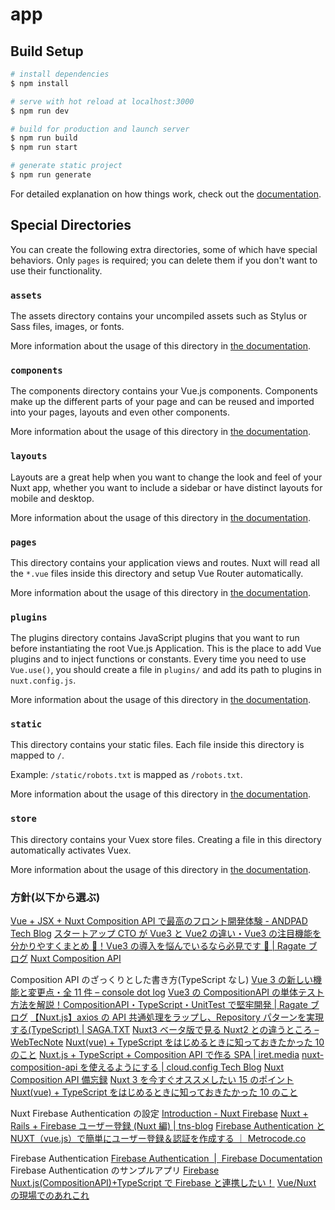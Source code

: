 # app

## Build Setup

```bash
# install dependencies
$ npm install

# serve with hot reload at localhost:3000
$ npm run dev

# build for production and launch server
$ npm run build
$ npm run start

# generate static project
$ npm run generate
```

For detailed explanation on how things work, check out the [documentation](https://nuxtjs.org).

## Special Directories

You can create the following extra directories, some of which have special behaviors. Only `pages` is required; you can delete them if you don't want to use their functionality.

### `assets`

The assets directory contains your uncompiled assets such as Stylus or Sass files, images, or fonts.

More information about the usage of this directory in [the documentation](https://nuxtjs.org/docs/2.x/directory-structure/assets).

### `components`

The components directory contains your Vue.js components. Components make up the different parts of your page and can be reused and imported into your pages, layouts and even other components.

More information about the usage of this directory in [the documentation](https://nuxtjs.org/docs/2.x/directory-structure/components).

### `layouts`

Layouts are a great help when you want to change the look and feel of your Nuxt app, whether you want to include a sidebar or have distinct layouts for mobile and desktop.

More information about the usage of this directory in [the documentation](https://nuxtjs.org/docs/2.x/directory-structure/layouts).

### `pages`

This directory contains your application views and routes. Nuxt will read all the `*.vue` files inside this directory and setup Vue Router automatically.

More information about the usage of this directory in [the documentation](https://nuxtjs.org/docs/2.x/get-started/routing).

### `plugins`

The plugins directory contains JavaScript plugins that you want to run before instantiating the root Vue.js Application. This is the place to add Vue plugins and to inject functions or constants. Every time you need to use `Vue.use()`, you should create a file in `plugins/` and add its path to plugins in `nuxt.config.js`.

More information about the usage of this directory in [the documentation](https://nuxtjs.org/docs/2.x/directory-structure/plugins).

### `static`

This directory contains your static files. Each file inside this directory is mapped to `/`.

Example: `/static/robots.txt` is mapped as `/robots.txt`.

More information about the usage of this directory in [the documentation](https://nuxtjs.org/docs/2.x/directory-structure/static).

### `store`

This directory contains your Vuex store files. Creating a file in this directory automatically activates Vuex.

More information about the usage of this directory in [the documentation](https://nuxtjs.org/docs/2.x/directory-structure/store).

### 方針(以下から選ぶ)

[Vue + JSX + Nuxt Composition API で最高のフロント開発体験 - ANDPAD Tech Blog](https://tech.andpad.co.jp/entry/2021/07/01/170000)
[スタートアップ CTO が Vue3 と Vue2 の違い・Vue3 の注目機能を分かりやすくまとめ 🙌！Vue3 の導入を悩んでいるなら必見です 👀 | Ragate ブログ](https://www.ragate.co.jp/blog/articles/8232)
[Nuxt Composition API](https://composition-api.nuxtjs.org/)

Composition API のざっくりとした書き方(TypeScript なし)
[Vue 3 の新しい機能と変更点・全 11 件 – console dot log](https://blog.capilano-fw.com/?p=6393#Composition_API)
[Vue3 の CompositionAPI の単体テスト方法を解説！CompositionAPI・TypeScript・UnitTest で堅牢開発 | Ragate ブログ](https://www.ragate.co.jp/blog/articles/10998)
[【Nuxt.js】axios の API 共通処理をラップし、Repository パターンを実現する(TypeScript) | SAGA.TXT](https://sagatto.com/20201229_nuxt_axios_ts_repository#:~:text=%EF%BC%93%EF%BC%8E-,onError%E3%82%92%E4%BD%BF%E7%94%A8%E3%81%97%E3%81%A6%E3%80%81%E3%82%B5%E3%83%BC%E3%83%90%E3%83%BC%E3%81%8B%E3%82%89%E3%82%A8%E3%83%A9%E3%83%BC%E3%83%AC%E3%82%B9%E3%83%9D%E3%83%B3%E3%82%B9%E3%81%8C%E8%BF%94%E3%81%A3%E3%81%A6%E3%81%8D%E3%81%9F%E6%99%82%E3%81%AE%E5%87%A6%E7%90%86%E3%82%92%E8%A8%98%E8%BC%89%E3%81%99%E3%82%8B%E3%80%82,-%E5%BF%85%E8%A6%81%E3%81%A7%E3%81%82%E3%82%8C)
[Nuxt3 ベータ版で見る Nuxt2 との違うところ – WebTecNote](https://tenderfeel.xsrv.jp/javascript/5972/)
[Nuxt(vue) + TypeScript をはじめるときに知っておきたかった 10 のこと](https://zenn.dev/nus3/articles/ec0db8857209a509646b)
[Nuxt.js + TypeScript + Composition API で作る SPA | iret.media](https://cloudpack.media/60694)
[nuxt-composition-api を使えるようにする | cloud.config Tech Blog](https://tech-blog.cloud-config.jp/2020-07-13-nuxt-composition-api/)
[Nuxt Composition API 備忘録](https://zenn.dev/matsu7089/scraps/fe34f312cc4ff9)
[Nuxt 3 を今すぐオススメしたい 15 のポイント](https://zenn.dev/ytr0903/articles/d0a91f6180d34e)
[Nuxt(vue) + TypeScript をはじめるときに知っておきたかった 10 のこと](https://zenn.dev/nus3/articles/ec0db8857209a509646b)

Nuxt Firebase Authentication の設定
[Introduction - Nuxt Firebase](https://firebase.nuxtjs.org/)
[Nuxt + Rails + Firebase ユーザー登録 (Nuxt 編) | tns-blog](https://tns-blog.com/222)
[Firebase Authentication と NUXT（vue.js）で簡単にユーザー登録＆認証を作成する ｜ Metrocode.co](https://www.metrocode.co/blog/post/firebase-authentication-nuxt-vuejs)

Firebase Authentication
[Firebase Authentication  |  Firebase Documentation](https://firebase.google.com/docs/auth?authuser=2)
Firebase Authentication のサンプルアプリ
[Firebase](https://firebase.google.com/docs/samples?authuser=2)
[Nuxt.js(CompositionAPI)+TypeScript で Firebase と連携したい！](https://zenn.dev/kojinishimura/articles/87aae239571fb4)
[Vue/Nuxt の現場でのあれこれ](https://slides.com/masaakikunsan/deck-5-6/fullscreen#/5/4)
